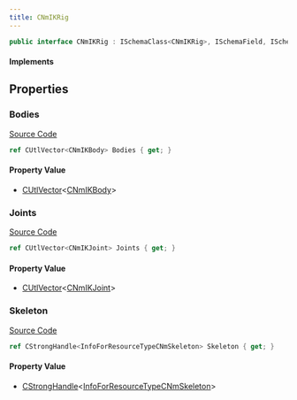 ```yaml
---
title: CNmIKRig
---
```


```csharp
public interface CNmIKRig : ISchemaClass<CNmIKRig>, ISchemaField, ISchemaClass, INativeHandle
```

#### Implements

## Properties

### Bodies

[Source Code](https://github.com/swiftly-solution/swiftlys2/blob/main/managed/src/SwiftlyS2.Generated/Schemas/Interfaces/CNmIKRig.cs#L19)

```csharp
ref CUtlVector<CNmIKBody> Bodies { get; }
```

#### Property Value

- [CUtlVector](/docs/api/-1)<[CNmIKBody](/docs/api/shared/schemadefinitions/cnmikbody)>

### Joints

[Source Code](https://github.com/swiftly-solution/swiftlys2/blob/main/managed/src/SwiftlyS2.Generated/Schemas/Interfaces/CNmIKRig.cs#L21)

```csharp
ref CUtlVector<CNmIKJoint> Joints { get; }
```

#### Property Value

- [CUtlVector](/docs/api/-1)<[CNmIKJoint](/docs/api/shared/schemadefinitions/cnmikjoint)>

### Skeleton

[Source Code](https://github.com/swiftly-solution/swiftlys2/blob/main/managed/src/SwiftlyS2.Generated/Schemas/Interfaces/CNmIKRig.cs#L17)

```csharp
ref CStrongHandle<InfoForResourceTypeCNmSkeleton> Skeleton { get; }
```

#### Property Value

- [CStrongHandle](/docs/api/shared/natives/cstronghandle-1)<[InfoForResourceTypeCNmSkeleton](/docs/api/shared/schemadefinitions/infoforresourcetypecnmskeleton)>

